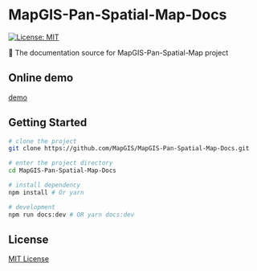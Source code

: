 # MapGIS-Pan-Spatial-Map-Docs

[![License: MIT](https://img.shields.io/badge/License-MIT-blue.svg)](https://opensource.org/licenses/MIT)

📝 The documentation source for MapGIS-Pan-Spatial-Map project

## Online demo

[demo](https://mapgis.github.io/mapgis-pan-spatial-map-docs)

## Getting Started

```bash
# clone the project
git clone https://github.com/MapGIS/MapGIS-Pan-Spatial-Map-Docs.git

# enter the project directory
cd MapGIS-Pan-Spatial-Map-Docs

# install dependency
npm install # Or yarn

# development
npm run docs:dev # OR yarn docs:dev
```

## License

[MIT License](https://github.com/MapGIS/MapGIS-Pan-Spatial-Map-Docs/blob/master/LICENSE)
